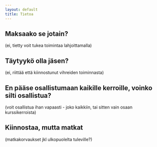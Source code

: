 ```yaml
---
layout: default
title: Tietoa
---
```


## Maksaako se jotain?
(ei, tietty voit tukea toimintaa lahjoittamalla)

## Täytyykö olla jäsen?
(ei, riittää että kiinnostunut vihreiden toiminnasta)

## En pääse osallistumaan kaikille kerroille, voinko silti osallistua?
(voit osallistua ihan vapaasti - joko kaikkiin, tai sitten vain osaan kurssikerroista)

## Kiinnostaa, mutta matkat
(matkakorvaukset jkl ulkopuolelta tuleville?)
